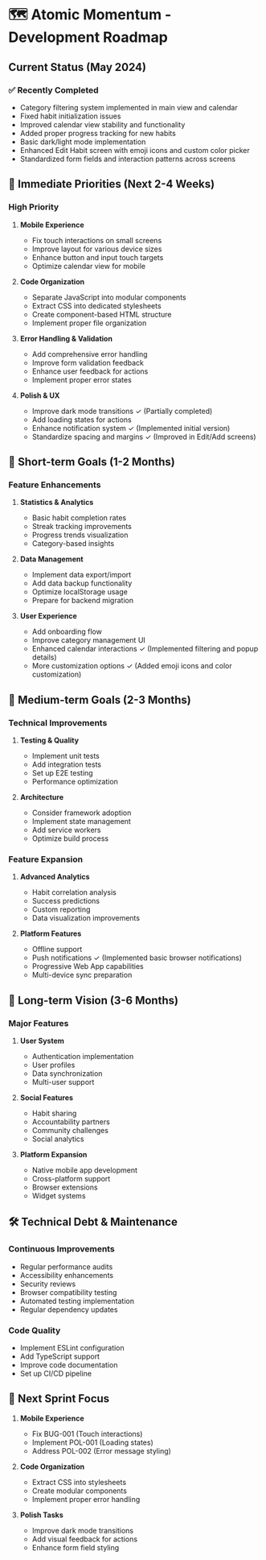 # 🗺️ Atomic Momentum - Development Roadmap

## Current Status (May 2024)

### ✅ Recently Completed
- Category filtering system implemented in main view and calendar
- Fixed habit initialization issues
- Improved calendar view stability and functionality
- Added proper progress tracking for new habits
- Basic dark/light mode implementation
- Enhanced Edit Habit screen with emoji icons and custom color picker
- Standardized form fields and interaction patterns across screens

## 🎯 Immediate Priorities (Next 2-4 Weeks)

### High Priority
1. **Mobile Experience**
   - Fix touch interactions on small screens
   - Improve layout for various device sizes
   - Enhance button and input touch targets
   - Optimize calendar view for mobile

2. **Code Organization**
   - Separate JavaScript into modular components
   - Extract CSS into dedicated stylesheets
   - Create component-based HTML structure
   - Implement proper file organization

3. **Error Handling & Validation**
   - Add comprehensive error handling
   - Improve form validation feedback
   - Enhance user feedback for actions
   - Implement proper error states

4. **Polish & UX**
   - Improve dark mode transitions ✓ (Partially completed)
   - Add loading states for actions
   - Enhance notification system ✓ (Implemented initial version)
   - Standardize spacing and margins ✓ (Improved in Edit/Add screens)

## 🌟 Short-term Goals (1-2 Months)

### Feature Enhancements
1. **Statistics & Analytics**
   - Basic habit completion rates
   - Streak tracking improvements
   - Progress trends visualization
   - Category-based insights

2. **Data Management**
   - Implement data export/import
   - Add data backup functionality
   - Optimize localStorage usage
   - Prepare for backend migration

3. **User Experience**
   - Add onboarding flow
   - Improve category management UI
   - Enhanced calendar interactions ✓ (Implemented filtering and popup details)
   - More customization options ✓ (Added emoji icons and color customization)

## 🚀 Medium-term Goals (2-3 Months)

### Technical Improvements
1. **Testing & Quality**
   - Implement unit tests
   - Add integration tests
   - Set up E2E testing
   - Performance optimization

2. **Architecture**
   - Consider framework adoption
   - Implement state management
   - Add service workers
   - Optimize build process

### Feature Expansion
1. **Advanced Analytics**
   - Habit correlation analysis
   - Success predictions
   - Custom reporting
   - Data visualization improvements

2. **Platform Features**
   - Offline support
   - Push notifications ✓ (Implemented basic browser notifications)
   - Progressive Web App capabilities
   - Multi-device sync preparation

## 🌈 Long-term Vision (3-6 Months)

### Major Features
1. **User System**
   - Authentication implementation
   - User profiles
   - Data synchronization
   - Multi-user support

2. **Social Features**
   - Habit sharing
   - Accountability partners
   - Community challenges
   - Social analytics

3. **Platform Expansion**
   - Native mobile app development
   - Cross-platform support
   - Browser extensions
   - Widget systems

## 🛠️ Technical Debt & Maintenance

### Continuous Improvements
- Regular performance audits
- Accessibility enhancements
- Security reviews
- Browser compatibility testing
- Automated testing implementation
- Regular dependency updates

### Code Quality
- Implement ESLint configuration
- Add TypeScript support
- Improve code documentation
- Set up CI/CD pipeline

## 📅 Next Sprint Focus

1. **Mobile Experience**
   - Fix BUG-001 (Touch interactions)
   - Implement POL-001 (Loading states)
   - Address POL-002 (Error message styling)

2. **Code Organization**
   - Extract CSS into stylesheets
   - Create modular components
   - Implement proper error handling

3. **Polish Tasks**
   - Improve dark mode transitions
   - Add visual feedback for actions
   - Enhance form field styling